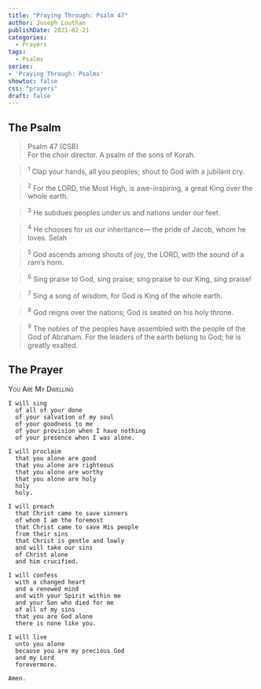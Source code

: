 ```yaml
---
title: "Praying Through: Psalm 47"
author: Joseph Louthan
publishDate: 2021-02-21
categories:
  - Prayers
tags:
  - Psalms
series:
- 'Praying Through: Psalms'
showtoc: false
css: "prayers"
draft: false
---
```

## The Psalm

>Psalm 47 (CSB)  
><sup></sup> For the choir director. A psalm of the sons of Korah. 

><sup>1</sup> Clap your hands, all you peoples; shout to God with a jubilant cry. 

><sup>2</sup> For the LORD, the Most High, is awe-inspiring, a great King over the whole earth. 

><sup>3</sup> He subdues peoples under us and nations under our feet. 

><sup>4</sup> He chooses for us our inheritance— the pride of Jacob, whom he loves. Selah 

><sup>5</sup> God ascends among shouts of joy, the LORD, with the sound of a ram’s horn. 

><sup>6</sup> Sing praise to God, sing praise; sing praise to our King, sing praise! 

><sup>7</sup> Sing a song of wisdom, for God is King of the whole earth. 

><sup>8</sup> God reigns over the nations; God is seated on his holy throne. 

><sup>9</sup> The nobles of the peoples have assembled with the people of the God of Abraham. For the leaders of the earth belong to God; he is greatly exalted.

## The Prayer

<div style="font-variant: small-caps;">
You Are My Dwelling
</div>

```text
I will sing
  of all of your done
  of your salvation of my soul
  of your goodness to me
  of your provision when I have nothing
  of your presence when I was alone.

I will proclaim
  that you alone are good
  that you alone are righteous
  that you alone are worthy
  that you alone are holy
  holy
  holy.

I will preach
  that Christ came to save sinners
  of whom I am the foremost
  that Christ came to save His people
  from their sins
  that Christ is gentle and lowly
  and will take our sins
  of Christ alone
  and him crucified.

I will confess
  with a changed heart
  and a renewed mind
  and with your Spirit within me
  and your Son who died for me
  of all of my sins
  that you are God alone
  there is none like you.

I will live
  unto you alone
  because you are my precious God
  and my Lord
  forevermore.

Amen.
```
